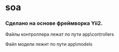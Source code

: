 # soa

### Сделано на основе фреймворка Yii2.

Файлы контроллера лежат по пути app\controllers

Файл модели лежит по пути app\models
